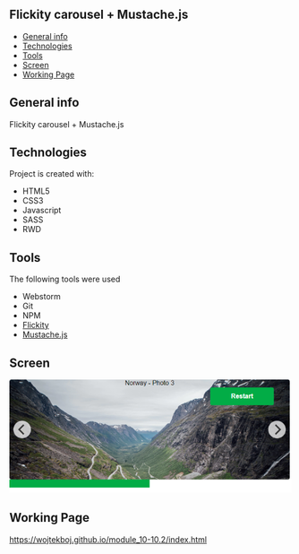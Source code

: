 ## Flickity carousel + Mustache.js
* [General info](#general-info)
* [Technologies](#technologies)
* [Tools](#tools)
* [Screen](#screen)
* [Working Page](#working-page)

## General info
Flickity carousel + Mustache.js

## Technologies
Project is created with:
* HTML5
* CSS3
* Javascript
* SASS
* RWD

## Tools
The following tools were used
* Webstorm
* Git
* NPM
* <a href="https://flickity.metafizzy.co/">Flickity</a> 
* <a href="https://github.com/janl/mustache.js">Mustache.js</a> 

## Screen 

![Screen](https://github.com/wojtekboj/module_10-10.2/blob/master/images/screencapture.png)

## Working Page
https://wojtekboj.github.io/module_10-10.2/index.html
